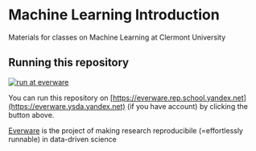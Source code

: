 # Machine Learning Introduction
Materials for classes on Machine Learning at Clermont University

## Running this repository

[![run at everware](https://img.shields.io/badge/run%20me-@everware-blue.svg?style=flat)](https://everware.ysda.yandex.net/hub/oauth_login?repourl=https://github.com/HSE-LaMBDA/MLatClermont)

You can run this repository on [https://everware.rep.school.yandex.net](https://everware.ysda.yandex.net) (if you have account) by clicking the button above.

[Everware](http://everware.xyz/) is the project of making research reproducibile (=effortlessly runnable) in data-driven science
